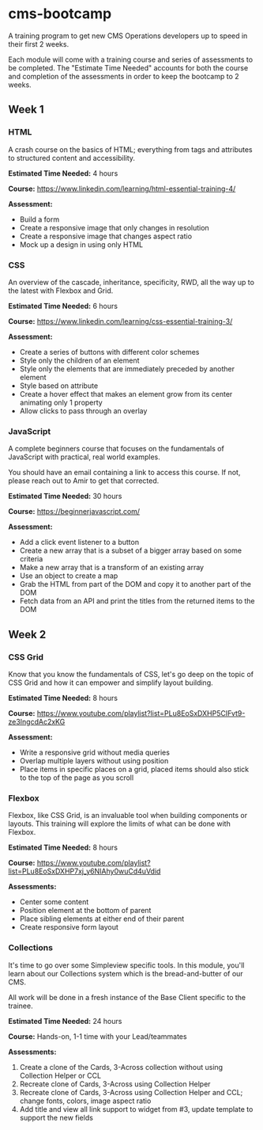 # cms-bootcamp
A training program to get new CMS Operations developers up to speed in their first 2 weeks.

Each module will come with a training course and series of assessments to be completed. The "Estimate Time Needed" accounts for both the course and completion of the assessments in order to keep the bootcamp to 2 weeks.

## Week 1
### HTML
A crash course on the basics of HTML; everything from tags and attributes to structured content and accessibility.

**Estimated Time Needed:** 4 hours

**Course:** https://www.linkedin.com/learning/html-essential-training-4/

**Assessment:**
- Build a form
- Create a responsive image that only changes in resolution
- Create a responsive image that changes aspect ratio
- Mock up a design in using only HTML

### CSS
An overview of the cascade, inheritance, specificity, RWD, all the way up to the latest with Flexbox and Grid.

**Estimated Time Needed:** 6 hours

**Course:** https://www.linkedin.com/learning/css-essential-training-3/

**Assessment:**
- Create a series of buttons with different color schemes
- Style only the children of an element
- Style only the elements that are immediately preceded by another element
- Style based on attribute
- Create a hover effect that makes an element grow from its center animating only 1 property
- Allow clicks to pass through an overlay

### JavaScript
A complete beginners course that focuses on the fundamentals of JavaScript with practical, real world examples.

You should have an email containing a link to access this course. If not, please reach out to Amir to get that corrected.

**Estimated Time Needed:** 30 hours

**Course:** https://beginnerjavascript.com/

**Assessment:**
- Add a click event listener to a button
- Create a new array that is a subset of a bigger array based on some criteria
- Make a new array that is a transform of an existing array
- Use an object to create a map
- Grab the HTML from part of the DOM and copy it to another part of the DOM
- Fetch data from an API and print the titles from the returned items to the DOM

## Week 2
### CSS Grid
Know that you know the fundamentals of CSS, let's go deep on the topic of CSS Grid and how it can empower and simplify layout building.

**Estimated Time Needed:** 8 hours

**Course:** https://www.youtube.com/playlist?list=PLu8EoSxDXHP5CIFvt9-ze3IngcdAc2xKG

**Assessment:**
- Write a responsive grid without media queries
- Overlap multiple layers without using position
- Place items in specific places on a grid, placed items should also stick to the top of the page as you scroll

### Flexbox
Flexbox, like CSS Grid, is an invaluable tool when building components or layouts. This training will explore the limits of what can be done with Flexbox.

**Estimated Time Needed:** 8 hours

**Course:** https://www.youtube.com/playlist?list=PLu8EoSxDXHP7xj_y6NIAhy0wuCd4uVdid

**Assessments:**
- Center some content
- Position element at the bottom of parent
- Place sibling elements at either end of their parent
- Create responsive form layout

### Collections
It's time to go over some Simpleview specific tools. In this module, you'll learn about our Collections system which is the bread-and-butter of our CMS.

All work will be done in a fresh instance of the Base Client specific to the trainee.

**Estimated Time Needed:** 24 hours

**Course:** Hands-on, 1-1 time with your Lead/teammates

**Assessments:**
1. Create a clone of the Cards, 3-Across collection without using Collection Helper or CCL
1. Recreate clone of Cards, 3-Across using Collection Helper
1. Recreate clone of Cards, 3-Across using Collection Helper and CCL; change fonts, colors, image aspect ratio
1. Add title and view all link support to widget from #3, update template to support the new fields

